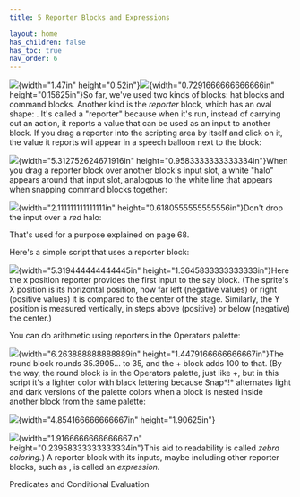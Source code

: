 ```yaml
---
title: 5 Reporter Blocks and Expressions

layout: home
has_children: false
has_toc: true
nav_order: 6
---
```



![](/snap-manual/assets/images/image65.png){width="1.47in"
height="0.52in"}![](/snap-manual/assets/images/image66.png){width="0.7291666666666666in"
height="0.15625in"}So far, we've used two kinds of blocks: hat blocks
and command blocks. Another kind is the *reporter* block, which has an
oval shape: . It's called a "reporter" because when it's run, instead of
carrying out an action, it reports a value that can be used as an input
to another block. If you drag a reporter into the scripting area by
itself and click on it, the value it reports will appear in a speech
balloon next to the block:

![](/snap-manual/assets/images/image67.png){width="5.312752624671916in"
height="0.9583333333333334in"}When you drag a reporter block over
another block's input slot, a white "halo" appears around that input
slot, analogous to the white line that appears when snapping command
blocks together:

![](/snap-manual/assets/images/image71.png){width="2.111111111111111in"
height="0.6180555555555556in"}Don't drop the input over a *red* halo:

That's used for a purpose explained on page 68.

Here's a simple script that uses a reporter block:

![](/snap-manual/assets/images/image72.png){width="5.319444444444445in"
height="1.3645833333333333in"}Here the x position reporter provides the
first input to the say block. (The sprite's X position is its horizontal
position, how far left (negative values) or right (positive values) it
is compared to the center of the stage. Similarly, the Y position is
measured vertically, in steps above (positive) or below (negative) the
center.)

You can do arithmetic using reporters in the Operators palette:

![](/snap-manual/assets/images/image76.png){width="6.263888888888889in"
height="1.4479166666666667in"}The round block rounds 35.3905... to 35,
and the + block adds 100 to that. (By the way, the round block is in the
Operators palette, just like +, but in this script it's a lighter color
with black lettering because Snap*!* alternates light and dark versions
of the palette colors when a block is nested inside another block from
the same palette:

![](/snap-manual/assets/images/image80.png){width="4.854166666666667in"
height="1.90625in"}

![](/snap-manual/assets/images/image81.png){width="1.9166666666666667in"
height="0.23958333333333334in"}This aid to readability is called *zebra
coloring.*) A reporter block with its inputs, maybe including other
reporter blocks, such as , is called an *expression.*

 Predicates and Conditional Evaluation
